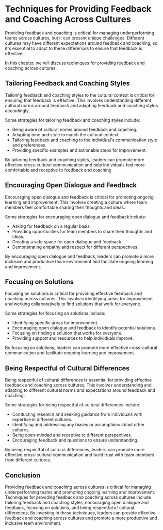 # Techniques for Providing Feedback and Coaching Across Cultures

Providing feedback and coaching is critical for managing underperforming teams across cultures, but it can present unique challenges. Different cultures may have different expectations around feedback and coaching, so it's essential to adapt to these differences to ensure that feedback is effective.

In this chapter, we will discuss techniques for providing feedback and coaching across cultures.

Tailoring Feedback and Coaching Styles
--------------------------------------

Tailoring feedback and coaching styles to the cultural context is critical for ensuring that feedback is effective. This involves understanding different cultural norms around feedback and adapting feedback and coaching styles accordingly.

Some strategies for tailoring feedback and coaching styles include:

* Being aware of cultural norms around feedback and coaching.
* Adapting tone and style to match the cultural context.
* Tailoring feedback and coaching to the individual's communication style and preferences.
* Providing specific examples and actionable steps for improvement.

By tailoring feedback and coaching styles, leaders can promote more effective cross-cultural communication and help individuals feel more comfortable and receptive to feedback and coaching.

Encouraging Open Dialogue and Feedback
--------------------------------------

Encouraging open dialogue and feedback is critical for promoting ongoing learning and improvement. This involves creating a culture where team members feel comfortable sharing their thoughts and ideas.

Some strategies for encouraging open dialogue and feedback include:

* Asking for feedback on a regular basis.
* Providing opportunities for team members to share their thoughts and ideas.
* Creating a safe space for open dialogue and feedback.
* Demonstrating empathy and respect for different perspectives.

By encouraging open dialogue and feedback, leaders can promote a more inclusive and productive team environment and facilitate ongoing learning and improvement.

Focusing on Solutions
---------------------

Focusing on solutions is critical for providing effective feedback and coaching across cultures. This involves identifying areas for improvement and working collaboratively to find solutions that work for everyone.

Some strategies for focusing on solutions include:

* Identifying specific areas for improvement.
* Encouraging open dialogue and feedback to identify potential solutions.
* Focusing on finding a solution that works for everyone.
* Providing support and resources to help individuals improve.

By focusing on solutions, leaders can promote more effective cross-cultural communication and facilitate ongoing learning and improvement.

Being Respectful of Cultural Differences
----------------------------------------

Being respectful of cultural differences is essential for providing effective feedback and coaching across cultures. This involves understanding and adapting to different cultural norms and expectations around feedback and coaching.

Some strategies for being respectful of cultural differences include:

* Conducting research and seeking guidance from individuals with expertise in different cultures.
* Identifying and addressing any biases or assumptions about other cultures.
* Being open-minded and receptive to different perspectives.
* Encouraging feedback and questions to ensure understanding.

By being respectful of cultural differences, leaders can promote more effective cross-cultural communication and build trust with team members from different cultures.

Conclusion
----------

Providing feedback and coaching across cultures is critical for managing underperforming teams and promoting ongoing learning and improvement. Techniques for providing feedback and coaching across cultures include tailoring feedback and coaching styles, encouraging open dialogue and feedback, focusing on solutions, and being respectful of cultural differences. By investing in these techniques, leaders can provide effective feedback and coaching across cultures and promote a more productive and inclusive team environment.
